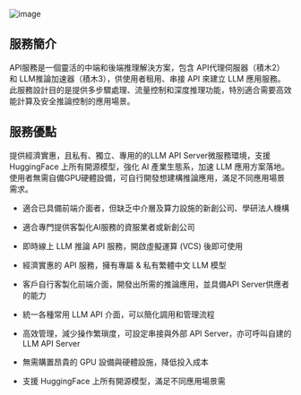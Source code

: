 
![image](https://gitlab.td.nchc.org.tw/genai-project/docs-dev/-/wikis/img/Medusa_home.PNG)



## 服務簡介

API服務是一個靈活的中端和後端推理解決方案，包含 API代理伺服器（積木2） 和 LLM推論加速器（積木3），供使用者租用、串接 API 來建立 LLM 應用服務。此服務設計目的是提供多步驟處理、流量控制和深度推理功能，特別適合需要高效能計算及安全推論控制的應用場景。 

## 服務優點

提供經濟實惠，且私有、獨立、專用的的LLM API Server微服務環境，支援 HuggingFace 上所有開源模型，強化 AI 產業生態系，加速 LLM 應用方案落地。使用者無需自備GPU硬體設備，可自行開發想建構推論應用，滿足不同應用場景需求。 

* 適合已具備前端介面者，但缺乏中介層及算力設施的新創公司、學研法人機構 

* 適合專門提供客製化AI服務的資服業者或新創公司 

* 即時線上 LLM 推論 API 服務，開啟虛擬運算 (VCS) 後即可使用 

* 經濟實惠的 API 服務，擁有專屬 & 私有繁體中文 LLM 模型 

* 客戶自行客製化前端介面，開發出所需的推論應用，並具備API Server供應者的能力 

* 統一各種常用 LLM API 介面，可以簡化調用和管理流程 

* 高效管理，減少操作繁瑣度，可設定串接與外部 API Server，亦可呼叫自建的 LLM API Server

* 無需購置昂貴的 GPU 設備與硬體設施，降低投入成本 

* 支援 HuggingFace 上所有開源模型，滿足不同應用場景需


<!--

# API代理伺服器

## LiteLLM

LiteLLM 是一款用來簡化多種大型語言模型（LLM）整合和管理的高效工具。作為開源專案，它提供了一個統一的接口，使開發人員可以方便地存取來自 OpenAI、Azure、Anthropic、Cohere 等多個平台的 LLM。透過 LiteLLM，開發者可以輕鬆地在這些模型間進行互動，無需處理各個 API 的複雜差異，因為它已經將不同模型轉換為一致的 OpenAI 相容格式。

### 什麼是 LiteLLM Proxy？
LiteLLM Proxy 是 LiteLLM 模型輸入/輸出庫中的關鍵元件，充當用戶端應用程式與各種語言模型 API 服務之間的中介軟體。其主要目的是：

- 統一化 ：為 Azure、Anthropic、OpenAI 等多個服務提供統一的 API 格式。
- 簡化複雜性：抽象化不同 API 的細節，提供一致的輸入/輸出格式，減少開發者處理不同模型特性的負擔。

### LiteLLM Proxy 的核心功能
1. 多模型支持
- 廣泛的模型相容性：支持超過 50 種 LLM 模型，包括 Azure、OpenAI、Replicate、Anthropic 等。
- 統一格式：通過單一的格式與多個模型互動，無需為每個模型編寫獨立的API。
2. 一致的輸入/輸出格式
- OpenAI 格式統一：所有模型均使用 OpenAI 的請求和回應格式，文本回應可通過 ['choices'][0]['message']['content'] 取得。
- 簡化數據處理：減少了處理不同模型輸入/輸出格式的複雜性。

# LLM推論加速器

VLLM 和 OLLAMA 位於後端推理引擎層，負責核心推理計算，提供強大的語言生成和語意檢索能力，適合需要高效能和精確推理的應用場景。

## VLLM

### 什麼是 vLLM？
vLLM 是一個開源的大型語言模型（LLM）推理和服務引擎，採用了名為 PagedAttention 的新型記憶體分配演算法。這使得 vLLM 能夠以極高的效率運行模型

### VLLM 的優點
- 卓越的吞吐量：相較於 HuggingFace Transformers（HF），vLLM 的吞吐量提升了 24 倍；相較於 HuggingFace Text Generation Inference（TGI），提升了 3.5 倍。
- 最佳化記憶體使用：傳統系統在 KV-Cache（LLM 記憶體）上會浪費 60%-80%，而 vLLM 將這一浪費降低到 不到 4%，實現了近乎最佳的記憶體利用率。
- 資源節省：由於更高的記憶體效率，vLLM 需要更少的 GPU 就能達到相同的性能，大幅提高了推理速度和成本效益。


## Ollama

### 什麼是 Ollama？
Ollama 是一個旨在簡化在本地電腦上運行開源 LLM 的軟體平台。它消除了管理模型權重、設定和依賴關係的複雜性，使您能夠專注於與 LLM 的互動和探索其功能。

### Ollama 的主要特點

- 本地部署：允許您直接在自己的機器上運行 LLM，提供了對資源的更大控制和資料隱私的保障。

- 專注開源：主要支援開源模型，促進了透明度並允許更高的客製化。

- 簡化的工作流程：Ollama 簡化了運行 LLM 的流程，讓您更容易上手並進行實驗。

- 靈活性：支援各種開源模型，並通過模型文件提供自定義選項，滿足不同的應用需求。

-->
